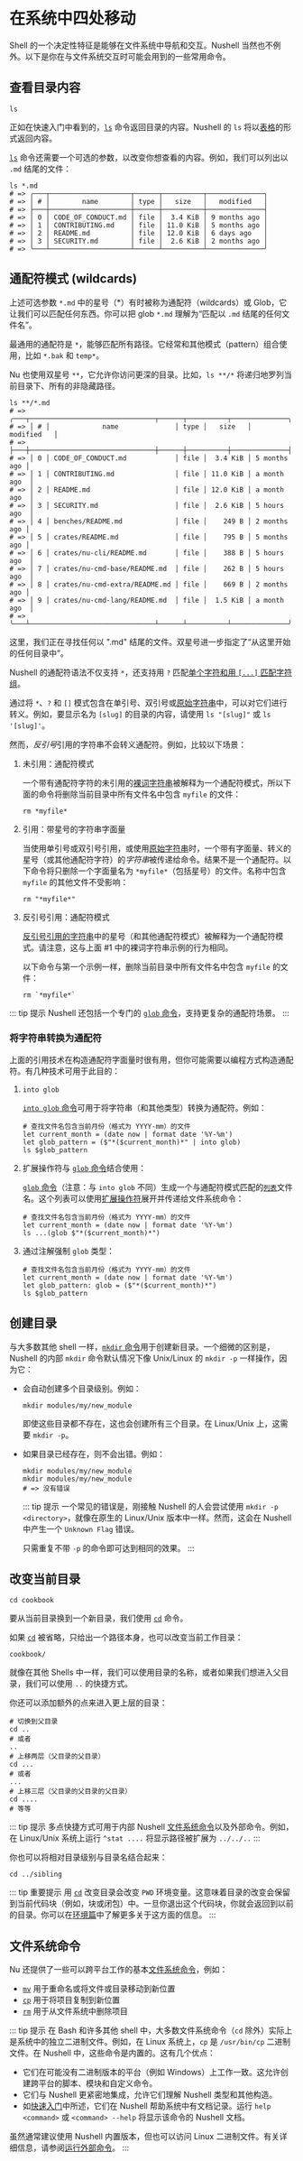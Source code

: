 # 在系统中四处移动

Shell 的一个决定性特征是能够在文件系统中导航和交互。Nushell 当然也不例外。以下是你在与文件系统交互时可能会用到的一些常用命令。

## 查看目录内容

```nu
ls
```

正如在快速入门中看到的，[`ls`](/zh-CN/commands/docs/ls.md) 命令返回目录的内容。Nushell 的 `ls` 将以[表格](types_of_data.html#tables)的形式返回内容。

[`ls`](/zh-CN/commands/docs/ls.md) 命令还需要一个可选的参数，以改变你想查看的内容。例如，我们可以列出以 `.md` 结尾的文件：

```nu
ls *.md
# => ╭───┬────────────────────┬──────┬──────────┬──────────────╮
# => │ # │        name        │ type │   size   │   modified   │
# => ├───┼────────────────────┼──────┼──────────┼──────────────┤
# => │ 0 │ CODE_OF_CONDUCT.md │ file │  3.4 KiB │ 9 months ago │
# => │ 1 │ CONTRIBUTING.md    │ file │ 11.0 KiB │ 5 months ago │
# => │ 2 │ README.md          │ file │ 12.0 KiB │ 6 days ago   │
# => │ 3 │ SECURITY.md        │ file │  2.6 KiB │ 2 months ago │
# => ╰───┴────────────────────┴──────┴──────────┴──────────────╯
```

## 通配符模式 (wildcards)

上述可选参数 `*.md` 中的星号（\*）有时被称为通配符（wildcards）或 Glob，它让我们可以匹配任何东西。你可以把 glob `*.md` 理解为“匹配以 `.md` 结尾的任何文件名”。

最通用的通配符是 `*`，能够匹配所有路径。它经常和其他模式（pattern）组合使用，比如 `*.bak` 和 `temp*`。

Nu 也使用双星号 `**`，它允许你访问更深的目录。比如，`ls **/*` 将递归地罗列当前目录下、所有的非隐藏路径。

```nu
ls **/*.md
# => ╭───┬───────────────────────────────┬──────┬──────────┬──────────────╮
# => │ # │             name              │ type │   size   │   modified   │
# => ├───┼───────────────────────────────┼──────┼──────────┼──────────────┤
# => │ 0 │ CODE_OF_CONDUCT.md            │ file │  3.4 KiB │ 5 months ago │
# => │ 1 │ CONTRIBUTING.md               │ file │ 11.0 KiB │ a month ago  │
# => │ 2 │ README.md                     │ file │ 12.0 KiB │ a month ago  │
# => │ 3 │ SECURITY.md                   │ file │  2.6 KiB │ 5 hours ago  │
# => │ 4 │ benches/README.md             │ file │    249 B │ 2 months ago │
# => │ 5 │ crates/README.md              │ file │    795 B │ 5 months ago │
# => │ 6 │ crates/nu-cli/README.md       │ file │    388 B │ 5 hours ago  │
# => │ 7 │ crates/nu-cmd-base/README.md  │ file │    262 B │ 5 hours ago  │
# => │ 8 │ crates/nu-cmd-extra/README.md │ file │    669 B │ 2 months ago │
# => │ 9 │ crates/nu-cmd-lang/README.md  │ file │  1.5 KiB │ a month ago  │
# => ╰───┴───────────────────────────────┴──────┴──────────┴──────────────╯
```

这里，我们正在寻找任何以 ".md" 结尾的文件。双星号进一步指定了“从这里开始的任何目录中”。

Nushell 的通配符语法不仅支持 `*`，还支持用 `?` 匹配[单个字符和用 `[...]` 匹配字符组](https://docs.rs/nu-glob/latest/nu_glob/struct.Pattern.html)。

通过将 `*`、`?` 和 `[]` 模式包含在单引号、双引号或[原始字符串](working_with_strings.md#raw-strings)中，可以对它们进行转义。例如，要显示名为 `[slug]` 的目录的内容，请使用 `ls "[slug]"` 或 `ls '[slug]'`。

然而，*反引号*引用的字符串不会转义通配符。例如，比较以下场景：

1.  未引用：通配符模式

    一个带有通配符字符的未引用的[裸词字符串](working_with_strings.html#bare-word-strings)被解释为一个通配符模式，所以下面的命令将删除当前目录中所有文件名中包含 `myfile` 的文件：

    ```nu
    rm *myfile*
    ```

2.  引用：带星号的字符串字面量

    当使用单引号或双引号引用，或使用[原始字符串](working_with_strings.html#raw-strings)时，一个带有字面量、转义的星号（或其他通配符字符）的*字符串*被传递给命令。结果不是一个通配符。以下命令将只删除一个字面量名为 `*myfile*`（包括星号）的文件。名称中包含 `myfile` 的其他文件不受影响：

    ```nu
    rm "*myfile*"
    ```

3.  反引号引用：通配符模式

    [反引号引用的字符串](working_with_strings.html#backtick-quoted-strings)中的星号（和其他通配符模式）被解释为一个通配符模式。请注意，这与上面 #1 中的裸词字符串示例的行为相同。

    以下命令与第一个示例一样，删除当前目录中所有文件名中包含 `myfile` 的文件：

    ```nu
    rm `*myfile*`
    ```

::: tip 提示
Nushell 还包括一个专门的 [`glob` 命令](https://www.nushell.sh/commands/docs/glob.html)，支持更复杂的通配符场景。
:::

### 将字符串转换为通配符

上面的引用技术在构造通配符字面量时很有用，但你可能需要以编程方式构造通配符。有几种技术可用于此目的：

1.  `into glob`

    [`into glob` 命令](/zh-CN/commands/docs/into_glob.html)可用于将字符串（和其他类型）转换为通配符。例如：

    ```nu
    # 查找文件名包含当前月份（格式为 YYYY-mm）的文件
    let current_month = (date now | format date '%Y-%m')
    let glob_pattern = ($"*($current_month)*" | into glob)
    ls $glob_pattern
    ```

2.  扩展操作符与 [`glob` 命令](/zh-CN/commands/docs/glob.html)结合使用：

    [`glob` 命令](/zh-CN/commands/docs/glob.html)（注意：与 `into glob` 不同）生成一个与通配符模式匹配的[`列表`](types_of_data.html#lists)文件名。这个列表可以使用[扩展操作符](operators.html#spread-operator)展开并传递给文件系统命令：

    ```nu
    # 查找文件名包含当前月份（格式为 YYYY-mm）的文件
    let current_month = (date now | format date '%Y-%m')
    ls ...(glob $"*($current_month)*")
    ```

3.  通过注解强制 `glob` 类型：

    ```nu
    # 查找文件名包含当前月份（格式为 YYYY-mm）的文件
    let current_month = (date now | format date '%Y-%m')
    let glob_pattern: glob = ($"*($current_month)*")
    ls $glob_pattern
    ```

## 创建目录

与大多数其他 shell 一样，[`mkdir` 命令](/zh-CN/commands/docs/mkdir.md)用于创建新目录。一个细微的区别是，Nushell 的内部 `mkdir` 命令默认情况下像 Unix/Linux 的 `mkdir -p` 一样操作，因为它：

- 会自动创建多个目录级别。例如：

  ```nu
  mkdir modules/my/new_module
  ```

  即使这些目录都不存在，这也会创建所有三个目录。在 Linux/Unix 上，这需要 `mkdir -p`。

- 如果目录已经存在，则不会出错。例如：

  ```nu
  mkdir modules/my/new_module
  mkdir modules/my/new_module
  # => 没有错误
  ```

  ::: tip 提示
  一个常见的错误是，刚接触 Nushell 的人会尝试使用 `mkdir -p <directory>`，就像在原生的 Linux/Unix 版本中一样。然而，这会在 Nushell 中产生一个 `Unknown Flag` 错误。

  只需重复不带 `-p` 的命令即可达到相同的效果。
  :::

## 改变当前目录

```nu
cd cookbook
```

要从当前目录换到一个新目录，我们使用 [`cd`](/zh-CN/commands/docs/cd.md) 命令。

如果 [`cd`](/zh-CN/commands/docs/cd.md) 被省略，只给出一个路径本身，也可以改变当前工作目录：

```nu
cookbook/
```

就像在其他 Shells 中一样，我们可以使用目录的名称，或者如果我们想进入父目录，我们可以使用 `..` 的快捷方式。

你还可以添加额外的点来进入更上层的目录：

```nu
# 切换到父目录
cd ..
# 或者
..
# 上移两层（父目录的父目录）
cd ...
# 或者
...
# 上移三层（父目录的父目录的父目录）
cd ....
# 等等
```

::: tip 提示
多点快捷方式可用于内部 Nushell [文件系统命令](/zh-CN/commands/categories/filesystem.html)以及外部命令。例如，在 Linux/Unix 系统上运行 `^stat ....` 将显示路径被扩展为 `../../..`
:::

你也可以将相对目录级别与目录名结合起来：

```nu
cd ../sibling
```

::: tip 重要提示
用 [`cd`](/zh-CN/commands/docs/cd.md) 改变目录会改变 `PWD` 环境变量。这意味着目录的改变会保留到当前代码块（例如，块或闭包）中。一旦你退出这个代码块，你就会返回到以前的目录。你可以在[环境篇](environment.md)中了解更多关于这方面的信息。
:::

## 文件系统命令

Nu 还提供了一些可以跨平台工作的基本[文件系统命令](/zh-CN/commands/categories/filesystem.html)，例如：

- [`mv`](/zh-CN/commands/docs/mv.md) 用于重命名或将文件或目录移动到新位置
- [`cp`](/zh-CN/commands/docs/cp.md) 用于将项目复制到新位置
- [`rm`](/zh-CN/commands/docs/rm.md) 用于从文件系统中删除项目

::: tip 提示
在 Bash 和许多其他 shell 中，大多数文件系统命令（`cd` 除外）实际上是系统中的独立二进制文件。例如，在 Linux 系统上，`cp` 是 `/usr/bin/cp` 二进制文件。在 Nushell 中，这些命令是内置的。这有几个优点：

- 它们在可能没有二进制版本的平台（例如 Windows）上工作一致。这允许创建跨平台的脚本、模块和自定义命令。
- 它们与 Nushell 更紧密地集成，允许它们理解 Nushell 类型和其他构造。
- 如[快速入门](quick_tour.html)中所述，它们在 Nushell 帮助系统中有文档记录。运行 `help <command>` 或 `<command> --help` 将显示该命令的 Nushell 文档。

虽然通常建议使用 Nushell 内置版本，但也可以访问 Linux 二进制文件。有关详细信息，请参阅[运行外部命令](./running_externals.md)。
:::
